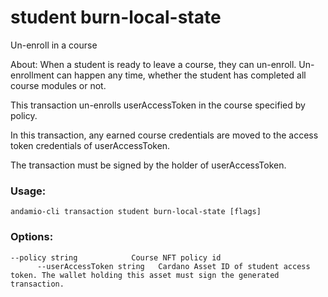 # student burn-local-state
Un-enroll in a course


About:
When a student is ready to leave a course, they can un-enroll. Un-enrollment can happen any time, whether the student has completed all course modules or not.

This transaction un-enrolls userAccessToken in the course specified by policy.

In this transaction, any earned course credentials are moved to the access token credentials of userAccessToken.

The transaction must be signed by the holder of userAccessToken.



### Usage:
```
andamio-cli transaction student burn-local-state [flags]

```

### Options:
```
--policy string            Course NFT policy id
      --userAccessToken string   Cardano Asset ID of student access token. The wallet holding this asset must sign the generated transaction.
```

